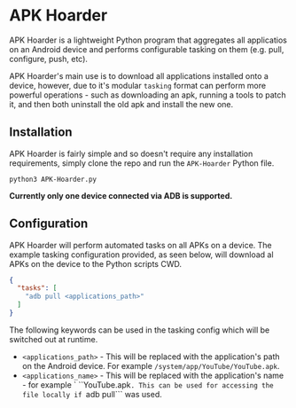 # APK Hoarder
APK Hoarder is a lightweight Python program that aggregates all applicatios on an Android device and performs configurable tasking on them (e.g. pull, configure, push, etc).

APK Hoarder's main use is to download all applications installed onto a device, however, due to it's modular ```tasking``` format can perform more powerful operations - such as downloading an apk, running a tools to patch it, and then both uninstall the old apk and install the new one.

## Installation
APK Hoarder is fairly simple and so doesn't require any installation requirements, simply clone the repo and run the ```APK-Hoarder``` Python file.

```
python3 APK-Hoarder.py
```

**Currently only one device connected via ADB is supported.**

## Configuration 
APK Hoarder will perform automated tasks on all APKs on a device. The example tasking configuration provided, as seen below, will download al APKs on the device to the Python scripts CWD.

```json
{
  "tasks": [
    "adb pull <applications_path>"
  ]
}
```

The following keywords can be used in the tasking config which will be switched out at runtime.
- ```<applications_path>``` - This will be replaced with the application's path on the Android device. For example ```/system/app/YouTube/YouTube.apk```.
- ```<applications_name>``` - This will be replaced with the application's name - for example ` ``YouTube.apk```. This can be used for accessing the file locally if ```adb pull``` was used.
